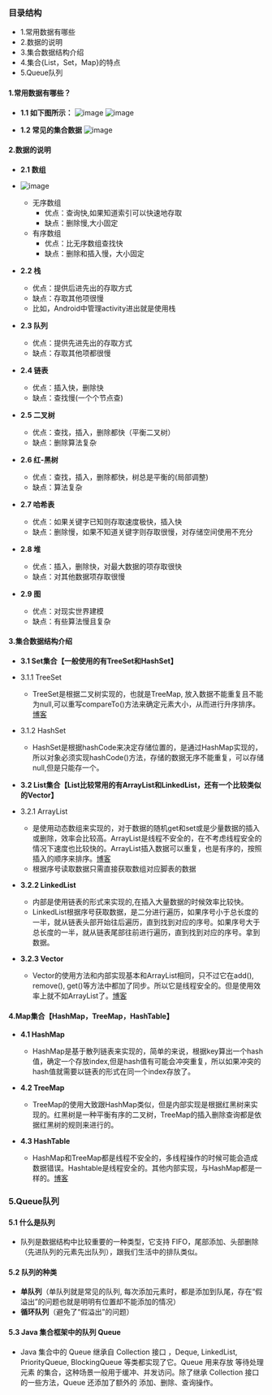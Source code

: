 ### 目录结构

- 1.常用数据有哪些
- 2.数据的说明
- 3.集合数据结构介绍
- 4.集合{List，Set，Map}的特点
- 5.Queue队列

#### 1.常用数据有哪些？

- **1.1 如下图所示：**
  ![image](https://upload-images.jianshu.io/upload_images/4432347-84cb744b434c0bc3.png?imageMogr2/auto-orient/strip%7CimageView2/2/w/1240)
  ![image](https://upload-images.jianshu.io/upload_images/4432347-95c1a4cac03f1510.png?imageMogr2/auto-orient/strip%7CimageView2/2/w/1240)

- **1.2 常见的集合数据**
  ![image](https://upload-images.jianshu.io/upload_images/4432347-99e078e9f90f1366.png?imageMogr2/auto-orient/strip%7CimageView2/2/w/1240)

#### 2.数据的说明

- **2.1 数组**

- ![image](https://upload-images.jianshu.io/upload_images/4432347-44f75cb827c7ce06.png?imageMogr2/auto-orient/strip%7CimageView2/2/w/1240)
  
  * 无序数组
    * 优点：查询快,如果知道索引可以快速地存取
    * 缺点：删除慢,大小固定
  * 有序数组
    * 优点：比无序数组查找快
    * 缺点：删除和插入慢，大小固定

- **2.2 栈**
  
  * 优点：提供后进先出的存取方式
  * 缺点：存取其他项很慢
  * 比如，Android中管理activity进出就是使用栈

- **2.3 队列**
  
  * 优点：提供先进先出的存取方式
  * 缺点：存取其他项都很慢

- **2.4 链表**
  
  * 优点：插入快，删除快
  * 缺点：查找慢(一个个节点查)

- **2.5 二叉树**
  
  * 优点：查找，插入，删除都快（平衡二叉树）
  * 缺点：删除算法复杂

- **2.6 红-黑树**
  
  * 优点：查找，插入，删除都快，树总是平衡的(局部调整)
  * 缺点：算法复杂

- **2.7 哈希表**
  
  * 优点：如果关键字已知则存取速度极快，插入快
  * 缺点：删除慢，如果不知道关键字则存取很慢，对存储空间使用不充分

- **2.8 堆**
  
  * 优点：插入，删除快，对最大数据的项存取很快
  * 缺点：对其他数据项存取很慢

- **2.9 图**
  
  * 优点：对现实世界建模
  * 缺点：有些算法慢且复杂

#### 3.集合数据结构介绍

- **3.1 Set集合【一般使用的有TreeSet和HashSet】**

- 3.1.1 TreeSet
  
  * TreeSet是根据二叉树实现的，也就是TreeMap, 放入数据不能重复且不能为null,可以重写compareTo()方法来确定元素大小，从而进行升序排序。[博客](https://github.com/yangchong211/YCBlogs)

- 3.1.2 HashSet
  
  * HashSet是根据hashCode来决定存储位置的，是通过HashMap实现的，所以对象必须实现hashCode()方法，存储的数据无序不能重复，可以存储null,但是只能存一个。

- **3.2 List集合【List比较常用的有ArrayList和LinkedList，还有一个比较类似的Vector】**

- 3.2.1 ArrayList
  
  * 是使用动态数组来实现的，对于数据的随机get和set或是少量数据的插入或删除，效率会比较高。ArrayList是线程不安全的，在不考虑线程安全的情况下速度也比较快的。ArrayList插入数据可以重复，也是有序的，按照插入的顺序来排序。[博客](https://github.com/yangchong211/YCBlogs)
  * 根据序号读取数据只需直接获取数组对应脚表的数据

- **3.2.2 LinkedList**
  
  * 内部是使用链表的形式来实现的,在插入大量数据的时候效率比较快。
  * LinkedList根据序号获取数据，是二分进行遍历，如果序号小于总长度的一半，就从链表头部开始往后遍历，直到找到对应的序号。如果序号大于总长度的一半，就从链表尾部往前进行遍历，直到找到对应的序号。拿到数据。

- **3.2.3 Vector**
  
  * Vector的使用方法和内部实现基本和ArrayList相同，只不过它在add(), remove(), get()等方法中都加了同步。所以它是线程安全的。但是使用效率上就不如ArrayList了。[博客](https://github.com/yangchong211/YCBlogs)

#### 4.Map集合【HashMap，TreeMap，HashTable】

- **4.1 HashMap**
  
  * HashMap是基于散列链表来实现的，简单的来说，根据key算出一个hash值，确定一个存放index,但是hash值有可能会冲突重复，所以如果冲突的hash值就需要以链表的形式在同一个index存放了。

- **4.2 TreeMap**
  
  * TreeMap的使用大致跟HashMap类似，但是内部实现是根据红黑树来实现的。红黑树是一种平衡有序的二叉树，TreeMap的插入删除查询都是依据红黑树的规则来进行的。

- **4.3 HashTable**
  
  * HashMap和TreeMap都是线程不安全的，多线程操作的时候可能会造成数据错误。Hashtable是线程安全的。其他内部实现，与HashMap都是一样的。[博客](https://github.com/yangchong211/YCBlogs)

### 5.Queue队列

#### 5.1 什么是队列

- 队列是数据结构中比较重要的一种类型，它支持 FIFO，尾部添加、头部删除（先进队列的元素先出队列），跟我们生活中的排队类似。

#### 5.2 队列的种类

- **单队列**（单队列就是常见的队列, 每次添加元素时，都是添加到队尾，存在“假溢出”的问题也就是明明有位置却不能添加的情况）
- **循环队列**（避免了“假溢出”的问题）

#### 5.3 Java 集合框架中的队列 Queue

- Java 集合中的 Queue 继承自 Collection 接口 ，Deque, LinkedList, PriorityQueue, BlockingQueue 等类都实现了它。Queue 用来存放 等待处理元素 的集合，这种场景一般用于缓冲、并发访问。除了继承 Collection 接口的一些方法，Queue 还添加了额外的 添加、删除、查询操作。
